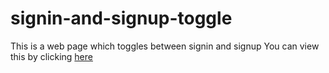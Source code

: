 # signin-and-signup-toggle

This is a web page which toggles between signin and signup
You can view this by clicking [here]

[here]: https://kenny1995.github.io/signin-and-signup-toggle/.
